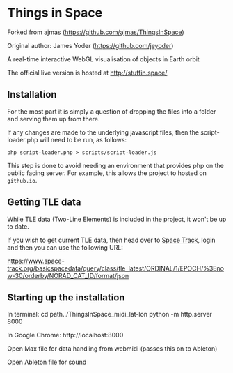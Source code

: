 Things in Space
===============
Forked from ajmas (https://github.com/ajmas/ThingsInSpace)

Original author: James Yoder (https://github.com/jeyoder)

A real-time interactive WebGL visualisation of objects in Earth orbit

The official live version is hosted at http://stuffin.space/

Installation
------------

For the most part it is simply a question of dropping
the files into a folder and serving them up from there.

If any changes are made to the underlying javascript 
files, then the script-loader.php will need to be run, as follows:

    php script-loader.php > scripts/script-loader.js
    
This step is done to avoid needing an environment that provides php on the public facing server. For example, 
this allows the project to hosted on `github.io`.

Getting TLE data
----------------

While TLE data (Two-Line Elements) is included in the project, it won't be up to date.

If you wish to get current TLE data, then head over to [Space Track](https://www.space-track.org/), 
login and then you can use the following URL:

https://www.space-track.org/basicspacedata/query/class/tle_latest/ORDINAL/1/EPOCH/%3Enow-30/orderby/NORAD_CAT_ID/format/json


Starting up the installation
----------------
In terminal:
    cd path../ThingsInSpace_midi_lat-lon
    python -m http.server 8000

In Google Chrome:
    http://localhost:8000
    
Open Max file for data handling from webmidi (passes this on to Ableton)

Open Ableton file for sound

